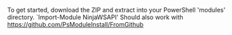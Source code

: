 To get started, download the ZIP and extract into your PowerShell 'modules' directory.
`Import-Module NinjaWSAPI'
Should also work with https://github.com/PsModuleInstall/FromGithub
